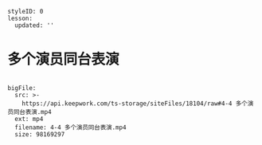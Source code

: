 ```@Lesson
styleID: 0
lesson:
  updated: ''

```
# 多个演员同台表演
```@BigFile

bigFile:
  src: >-
    https://api.keepwork.com/ts-storage/siteFiles/18104/raw#4-4 多个演员同台表演.mp4
  ext: mp4
  filename: 4-4 多个演员同台表演.mp4
  size: 98169297
          
```